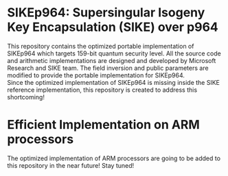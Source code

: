 # SIKEp964: Supersingular Isogeny Key Encapsulation (SIKE) over p964

This repository contains the optimized portable implementation of SIKEp964 which targets 159-bit quantum security level. All the source code and arithmetic implementations are designed and developed by Microsoft Research and SIKE team. The field inversion and public parameters are modified to provide the portable implementation for SIKEp964.  
Since the optimized implementation of SIKEp964 is missing inside the SIKE reference implementation, this repository is created to address this shortcoming! 

# Efficient Implementation on ARM processors 
The optimized implementation of ARM processors are going to be added to this repository in the near future! Stay tuned!

